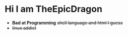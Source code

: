 
# Hi I am TheEpicDragon
- **Bad at Programming** ~~shell language and html I guess~~ 
- ~~linux addict~~ 

